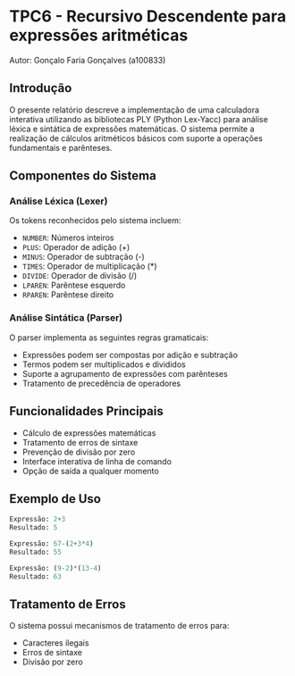 # TPC6 - Recursivo Descendente para expressões aritméticas

Autor: Gonçalo Faria Gonçalves (a100833)


## Introdução

O presente relatório descreve a implementação de uma calculadora interativa utilizando as bibliotecas PLY (Python Lex-Yacc) para análise léxica e sintática de expressões matemáticas. O sistema permite a realização de cálculos aritméticos básicos com suporte a operações fundamentais e parênteses.

## Componentes do Sistema

### Análise Léxica (Lexer)

Os tokens reconhecidos pelo sistema incluem:
- `NUMBER`: Números inteiros
- `PLUS`: Operador de adição (+)
- `MINUS`: Operador de subtração (-)
- `TIMES`: Operador de multiplicação (*)
- `DIVIDE`: Operador de divisão (/)
- `LPAREN`: Parêntese esquerdo
- `RPAREN`: Parêntese direito

### Análise Sintática (Parser)

O parser implementa as seguintes regras gramaticais:
- Expressões podem ser compostas por adição e subtração
- Termos podem ser multiplicados e divididos
- Suporte a agrupamento de expressões com parênteses
- Tratamento de precedência de operadores

## Funcionalidades Principais

- Cálculo de expressões matemáticas
- Tratamento de erros de sintaxe
- Prevenção de divisão por zero
- Interface interativa de linha de comando
- Opção de saída a qualquer momento

## Exemplo de Uso

```python
Expressão: 2+3
Resultado: 5

Expressão: 67-(2+3*4)
Resultado: 55

Expressão: (9-2)*(13-4)
Resultado: 63
```

## Tratamento de Erros

O sistema possui mecanismos de tratamento de erros para:
- Caracteres ilegais
- Erros de sintaxe
- Divisão por zero
